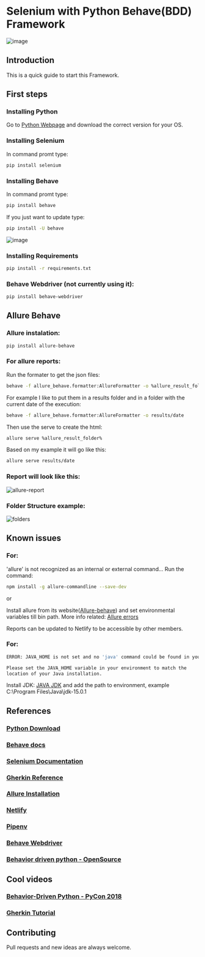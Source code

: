 # Selenium with Python Behave(BDD) Framework

![image](https://user-images.githubusercontent.com/67669609/102962381-81b06800-44c5-11eb-97f2-75d34ee65735.png)

## Introduction
This is a quick guide to start this Framework.

## First steps
### Installing Python
Go to [Python Webpage](https://www.python.org/downloads/) and download the correct version for your OS.

### Installing Selenium
In command promt type: 
```bash
pip install selenium
```

### Installing Behave
In command promt type: 
```bash
pip install behave
```
If you just want to update type: 
```bash
pip install -U behave
```
![image](https://user-images.githubusercontent.com/67669609/102725004-5c1f3500-42f2-11eb-9331-fd60b55b769f.png)

### Installing Requirements
```bash
pip install -r requirements.txt
```
### Behave Webdriver (not currently using it):
```bash
pip install behave-webdriver
```
## Allure Behave
### Allure instalation:
```bash
pip install allure-behave
```


### For allure reports:
Run the formater to get the json files:
```bash
behave -f allure_behave.formatter:AllureFormatter -o %allure_result_folder% ./features
```
For example I like to put them in a results folder and in a folder with the current date of the execution:
```bash
behave -f allure_behave.formatter:AllureFormatter -o results/date
```

Then use the serve to create the html: 
```bash
allure serve %allure_result_folder%
```
Based on my example it will go like this:
```bash
allure serve results/date
```

### Report will look like this:
![allure-report](https://user-images.githubusercontent.com/67669609/103218166-1c131000-48f9-11eb-9c64-bdbbd8383765.png)


### Folder Structure example:
![folders](https://user-images.githubusercontent.com/67669609/103218324-701df480-48f9-11eb-8c57-d711c8013c9d.png)

## Known issues
### For: 
'allure' is not recognized as an internal or external command...
Run the command: 
```bash
npm install -g allure-commandline --save-dev
```
or

Install allure from its website([Allure-behave](https://pypi.org/project/allure-behave/)) and set environmental variables till bin path. 
More info related: [Allure errors](https://www.xspdf.com/resolution/55028618.html#:~:text=It%20may%20be%20that%20the,be%20launched%20with%20Command%20Prompt.)

Reports can be updated to Netlify to be accessible by other members.

### For: 
```bash
ERROR: JAVA_HOME is not set and no 'java' command could be found in your PATH.

Please set the JAVA_HOME variable in your environment to match the
location of your Java installation.
```
Install JDK:
[JAVA JDK](https://www.oracle.com/java/technologies/javase-jdk15-downloads.html)
and add the path to environment, example C:\Program Files\Java\jdk-15.0.1

## References
### [Python Download](https://www.python.org/downloads/)
### [Behave docs](https://behave.readthedocs.io/en/latest/index.html)
### [Selenium Documentation](https://www.selenium.dev/documentation/en/)
### [Gherkin Reference](https://cucumber.io/docs/gherkin/reference/)
### [Allure Installation](https://pypi.org/project/allure-behave/)
### [Netlify](https://www.netlify.com/)
### [Pipenv](https://pypi.org/project/pipenv/)
### [Behave Webdriver](https://pypi.org/project/behave-webdriver/)
### [Behavior driven python - OpenSource](https://opensource.com/article/18/5/behavior-driven-python)

## Cool videos
### [Behavior-Driven Python - PyCon 2018](https://www.youtube.com/watch?v=EtIAbfCrsFI&t=344s&ab_channel=PyCon2018)
### [Gherkin Tutorial](https://www.youtube.com/watch?v=KP0vpVLatMc&ab_channel=RevalGovender)

## Contributing
Pull requests and new ideas are always welcome.

